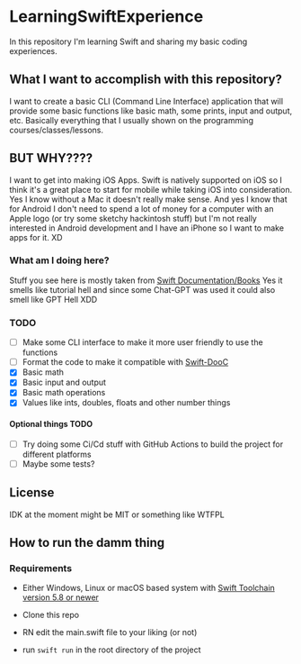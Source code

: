# LearningSwiftExperience

In this repository I'm learning Swift and sharing my basic coding experiences.

## What I want to accomplish with this repository?

I want to create a basic CLI (Command Line Interface) application that will provide some basic functions like basic math, some prints, input and output, etc.
Basically everything that I usually shown on the programming courses/classes/lessons.

## BUT WHY????

I want to get into making iOS Apps. Swift is natively supported on iOS so I think it's a great place to start for mobile while taking iOS into consideration. Yes I know without a Mac it doesn't really make sense. And yes I know that for Android I don't need to spend a lot of money for a computer with an Apple logo (or try some sketchy hackintosh stuff) but I'm not really interested in Android development and I have an iPhone so I want to make apps for it. XD

### What am I doing here?

Stuff you see here is mostly taken from [Swift Documentation/Books](https://docs.swift.org/swift-book/documentation/the-swift-programming-language/)
Yes it smells like tutorial hell and since some Chat-GPT was used it could also smell like GPT Hell XDD

### TODO

- [ ]  Make some CLI interface to make it more user friendly to use the functions
- [ ] Format the code to make it compatible with [Swift-DooC](https://developer.apple.com/documentation/docc)
- [x] Basic math
- [x] Basic input and output
- [x] Basic math operations
- [x] Values like ints, doubles, floats and other number things

#### Optional things TODO

- [ ] Try doing some Ci/Cd stuff with GitHub Actions to build the project for different platforms
- [ ] Maybe some tests?

## License

IDK at the moment
might be MIT or something like WTFPL

## How to run the damm thing

### Requirements

- Either Windows, Linux or macOS based system with [Swift Toolchain version 5.8 or newer](https://swift.org/download/#releases)

- Clone this repo

- RN edit the main.swift file to your liking (or not)
- run `swift run` in the root directory of the project
